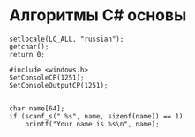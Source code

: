 # Алгоритмы C# основы

	setlocale(LC_ALL, "russian");
    getchar();
	return 0;
    
    #include <windows.h>
	SetConsoleCP(1251);
    SetConsoleOutputCP(1251);
    
    
    char name[64];
	if (scanf_s(" %s", name, sizeof(name)) == 1)
		printf("Your name is %s\n", name);